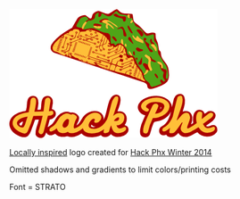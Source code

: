 <img src="hackphxtaco.png">

<a href="http://filibertos.com/">Locally inspired</a> logo created for <a href="http://hackphx.com/arduino_wearables_winter2014/">Hack Phx Winter 2014</a>

Omitted shadows and gradients to limit colors/printing costs 

Font = STRATO
